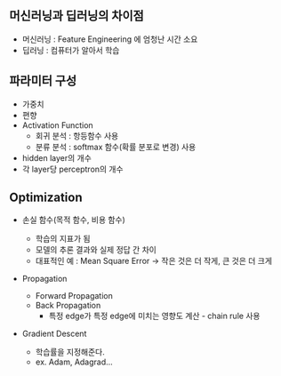 ## 머신러닝과 딥러닝의 차이점
- 머신러닝 : Feature Engineering 에 엄청난 시간 소요
- 딥러닝 : 컴퓨터가 알아서 학습

## 파라미터 구성
- 가중치
- 편향
- Activation Function
  - 회귀 분석 : 항등함수 사용
  - 분류 분석 : softmax 함수(확률 분포로 변경) 사용
- hidden layer의 개수
- 각 layer당 perceptron의 개수

## Optimization
- 손실 함수(목적 함수, 비용 함수)
  - 학습의 지표가 됨
  - 모델의 추론 결과와 실제 정답 간 차이
  - 대표적인 예 : Mean Square Error -> 작은 것은 더 작게, 큰 것은 더 크게
  
- Propagation
  - Forward Propagation
  - Back Propagation
    - 특정 edge가 특정 edge에 미치는 영향도 계산 - chain rule 사용

- Gradient Descent
  - 학습률을 지정해준다.
  - ex. Adam, Adagrad...
